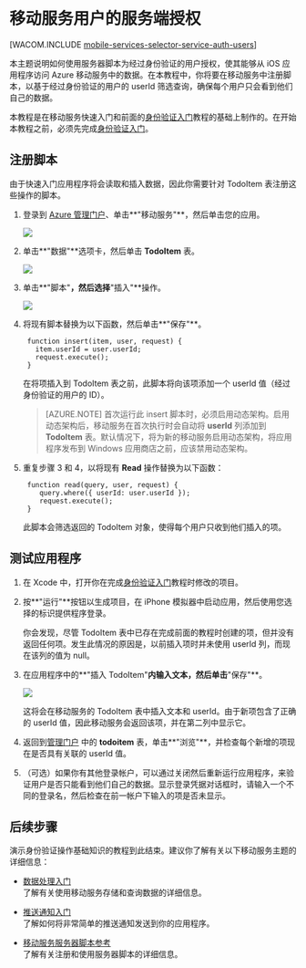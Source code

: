 <properties pageTitle="服务端授权 (iOS) | 移动开发人员中心" metaKeywords="" description="了解如何在 Azure 移动服务的 JavaScript 后端中为用户授权。" metaCanonical="" services="" documentationCenter="Mobile" title="Service-side authorization of Mobile Services users" authors="glenga" solutions="" manager="" editor="" />
<tags ms.service=""
    ms.date="10/20/2014"
    wacn.date="04/11/2015"
    />

# 移动服务用户的服务端授权

[WACOM.INCLUDE [mobile-services-selector-service-auth-users](../includes/mobile-services-selector-service-auth-users.md)]


本主题说明如何使用服务器脚本为经过身份验证的用户授权，使其能够从 iOS 应用程序访问 Azure 移动服务中的数据。在本教程中，你将要在移动服务中注册脚本，以基于经过身份验证的用户的 userId 筛选查询，确保每个用户只会看到他们自己的数据。

本教程是在移动服务快速入门和前面的[身份验证入门]教程的基础上制作的。在开始本教程之前，必须先完成[身份验证入门]。  

## <a name="register-scripts"></a>注册脚本
由于快速入门应用程序将会读取和插入数据，因此你需要针对 TodoItem 表注册这些操作的脚本。

1. 登录到 [Azure 管理门户]、单击**"移动服务"**，然后单击您的应用。

   	![][0]

2. 单击**"数据"**选项卡，然后单击 **TodoItem** 表。

   	![][1]

3. 单击**"脚本"**，然后选择**"插入"**操作。

   	![][2]

4. 将现有脚本替换为以下函数，然后单击**"保存"**。

        function insert(item, user, request) {
          item.userId = user.userId;
          request.execute();
        }

    在将项插入到 TodoItem 表之前，此脚本将向该项添加一个 userId 值（经过身份验证的用户的 ID）。

    > [AZURE.NOTE] 首次运行此 insert 脚本时，必须启用动态架构。启用动态架构后，移动服务在首次执行时会自动将 **userId** 列添加到 **TodoItem** 表。默认情况下，将为新的移动服务启用动态架构，将应用程序发布到 Windows 应用商店之前，应该禁用动态架构。


5. 重复步骤 3 和 4，以将现有 **Read** 操作替换为以下函数：

        function read(query, user, request) {
           query.where({ userId: user.userId });
           request.execute();
        }

   	此脚本会筛选返回的 TodoItem 对象，使得每个用户只收到他们插入的项。

## 测试应用程序

1. 在 Xcode 中，打开你在完成[身份验证入门]教程时修改的项目。

2. 按**"运行"**按钮以生成项目，在 iPhone 模拟器中启动应用，然后使用您选择的标识提供程序登录。

   	你会发现，尽管 TodoItem 表中已存在完成前面的教程时创建的项，但并没有返回任何项。发生此情况的原因是，以前插入项时并未使用 userId 列，而现在该列的值为 null。

3. 在应用程序中的**"插入 TodoItem"**内输入文本，然后单击**"保存"**。

   	![][3]

   	这将会在移动服务的 TodoItem 表中插入文本和 userId。由于新项包含了正确的 userId 值，因此移动服务会返回该项，并在第二列中显示它。

5. 返回到[管理门户][Azure 管理门户] 中的 **todoitem** 表，单击**"浏览"**，并检查每个新增的项现在是否具有关联的 userId 值。

6. （可选）如果你有其他登录帐户，可以通过关闭然后重新运行应用程序，来验证用户是否只能看到他们自己的数据。显示登录凭据对话框时，请输入一个不同的登录名，然后检查在前一帐户下输入的项是否未显示。

## 后续步骤

演示身份验证操作基础知识的教程到此结束。建议你了解有关以下移动服务主题的详细信息：

* [数据处理入门]
  <br/>了解有关使用移动服务存储和查询数据的详细信息。

* [推送通知入门]
  <br/>了解如何将非常简单的推送通知发送到你的应用程序。

* [移动服务服务器脚本参考]
  <br/>了解有关注册和使用服务器脚本的详细信息。

<!-- Anchors. -->
[注册服务器脚本]: #register-scripts
[后续步骤]:#next-steps

<!-- Images. -->
[0]: ./media/mobile-services-ios-authorize-users-in-scripts/mobile-services-selection.png
[1]: ./media/mobile-services-ios-authorize-users-in-scripts/mobile-portal-data-tables.png
[2]: ./media/mobile-services-ios-authorize-users-in-scripts/mobile-insert-script-users.png
[3]: ./media/mobile-services-ios-authorize-users-in-scripts/mobile-quickstart-startup-ios.png

<!-- URLs. -->

[Windows 推送通知和 Live Connect]: http://go.microsoft.com/fwlink/p/?LinkID=257677
[移动服务服务器脚本参考]:/zh-cn/documentation/articles/mobile-services-how-to-use-server-scripts
["我的应用程序"仪表板]: https://account.live.com/developers/applications/index
[移动服务入门]: /zh-cn/documentation/articles/mobile-services-javascript-backend-windows-store-dotnet-get-started/#create-new-service
[数据处理入门]: /zh-cn/documentation/articles/mobile-services-javascript-backend-windows-store-dotnet-get-started-with-data-ios
[身份验证入门]: /zh-cn/documentation/articles/mobile-services-javascript-backend-windows-store-dotnet-get-started-with-users-ios
[推送通知入门]: /zh-cn/documentation/articles/mobile-services-javascript-backend-windows-store-dotnet-get-started-with-push-ios

[Azure 管理门户]: https://manage.windowsazure.cn/
